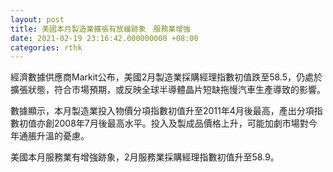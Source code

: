 ```yaml
---
layout: post
title: 美國本月製造業擴張有放緩跡象　服務業增強
date: 2021-02-19 23:16:42.000000000 +08:00
categories: rthk
---
```


經濟數據供應商Markit公布，美國2月製造業採購經理指數初值跌至58.5，仍處於擴張狀態，符合市場預期，或反映全球半導體晶片短缺拖慢汽車生產導致的影響。

數據顯示，本月製造業投入物價分項指數初值升至2011年4月後最高，產出分項指數初值亦創2008年7月後最高水平。投入及製成品價格上升，可能加劇市場對今年通脹升溫的憂慮。

美國本月服務業有增強跡象，2月服務業採購經理指數初值升至58.9。
